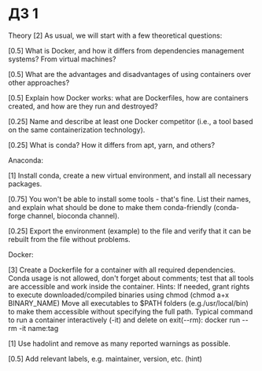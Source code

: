 # ДЗ 1

Theory [2]
As usual, we will start with a few theoretical questions:

[0.5] What is Docker, and how it differs from dependencies management systems? From virtual machines?

[0.5] What are the advantages and disadvantages of using containers over other approaches?

[0.5] Explain how Docker works: what are Dockerfiles, how are containers created, and how are they run and destroyed?

[0.25] Name and describe at least one Docker competitor (i.e., a tool based on the same containerization technology).

[0.25] What is conda? How it differs from apt, yarn, and others?



Anaconda:

[1] Install conda, create a new virtual environment, and install all necessary packages.

[0.75] You won't be able to install some tools - that's fine. List their names, and explain what should be done to make them conda-friendly (conda-forge channel, bioconda channel).

[0.25] Export the environment (example) to the file and verify that it can be rebuilt from the file without problems.


Docker:

[3] Create a Dockerfile for a container with all required dependencies. Conda usage is not allowed, don't forget about comments; test that all tools are accessible and work inside the container. Hints:
If needed, grant rights to execute downloaded/compiled binaries using chmod (chmod a+x BINARY_NAME)
Move all executables to $PATH folders (e.g./usr/local/bin) to make them accessible without specifying the full path.
Typical command to run a container interactively (-it) and delete on exit(--rm): docker run --rm -it name:tag

[1] Use hadolint and remove as many reported warnings as possible.

[0.5] Add relevant labels, e.g. maintainer, version, etc. (hint)
